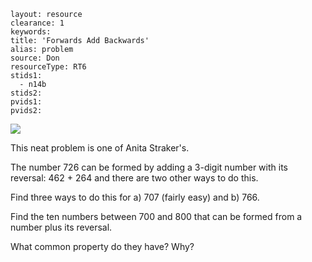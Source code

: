 ````
layout: resource
clearance: 1
keywords:
title: 'Forwards Add Backwards'
alias: problem
source: Don
resourceType: RT6
stids1: 
  - n14b
stids2:
pvids1:
pvids2:

````


![ ](https://lh6.googleusercontent.com/-tIb5819XgyQ/TWyuVFJN6nI/AAAAAAAABMQ/bXximZURFrw/s200/200px-Camden_County_Route_726_NJ.svg.png)

This neat problem is one of Anita Straker's.

The number 726 can be formed by adding a 3-digit number with its reversal: 462 + 264 and there are two other ways to do this.

Find three ways to do this for a) 707 (fairly easy) and b) 766.

Find the ten numbers between 700 and 800 that can be formed from a number plus its reversal.



What common property do they have?
Why?